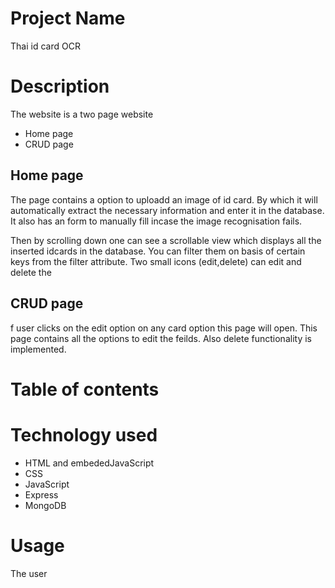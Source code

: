 # Project Name
Thai id card OCR

# Description
The website is a two page website
- Home page
- CRUD page

## Home page
The page contains a option to uploadd an image of id card. By which it will automatically extract the necessary information and enter it in the database.
It also has an form to manually fill incase the image recognisation fails.

Then by scrolling down one can see a scrollable view which displays all the inserted idcards in the database. You can filter them on basis of certain keys from the filter attribute.
Two small icons (edit,delete) can edit and delete the 

## CRUD page
f user clicks on the edit option on any card option this page will open. This page contains all the options to edit the feilds. Also delete functionality is implemented.

# Table of contents

# Technology used
- HTML and embededJavaScript
- CSS
- JavaScript
- Express
- MongoDB

# Usage
The user 
